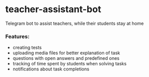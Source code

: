 # teacher-assistant-bot
Telegram bot to assist teachers, while their students stay at home


### Features:
- creating tests
- uploading media files for better explanation of task
- questions with open answers and predefined ones
- tracking of time spent by students when solving tasks
- notifications about task completions
